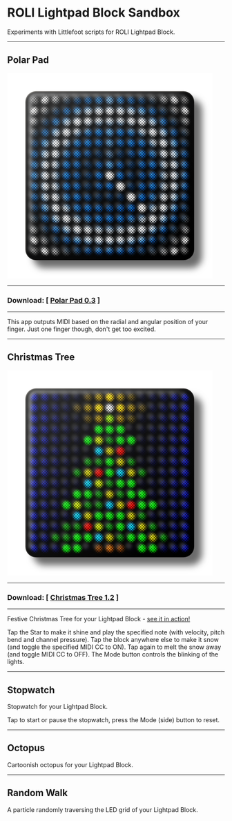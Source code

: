 # ROLI Lightpad Block Sandbox

Experiments with Littlefoot scripts for ROLI Lightpad Block.

---

## Polar Pad

![Polar Pad](LF05%20Polar%20Pad/LF05ScreenShot01.png "Polar Pad")

---

### Download: [ [Polar Pad 0.3](https://github.com/anthonyalfimov/Lightpad-Block-Sandbox/releases/tag/Polar-Pad-v0.3) ]

---

This app outputs MIDI based on the radial and angular position of your finger. Just one finger though, don't get too excited.

---

## Christmas Tree

![Christmas Tree](LF04%20Christmas%20Tree/LF04ScreenShot01.png "Christmas Tree")

---

### Download: [ [Christmas Tree 1.2](https://github.com/anthonyalfimov/Lightpad-Block-Sandbox/releases/tag/Christmas-Tree-v1.2) ]

---

Festive Christmas Tree for your Lightpad Block - [see it in action!](https://www.instagram.com/p/BsG6yCYB9jI/)

Tap the Star to make it shine and play the specified note (with velocity, pitch bend and channel pressure).
Tap the block anywhere else to make it snow (and toggle the specified MIDI CC to ON).
Tap again to melt the snow away (and toggle MIDI CC to OFF).
The Mode button controls the blinking of the lights.

---

## Stopwatch

Stopwatch for your Lightpad Block.

Tap to start or pause the stopwatch, press the Mode (side) button to reset.

---

## Octopus

Cartoonish octopus for your Lightpad Block.

---

## Random Walk

A particle randomly traversing the LED grid of your Lightpad Block.
